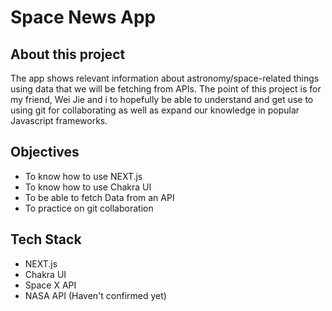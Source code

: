 # Space News App

## About this project
The app shows relevant information about astronomy/space-related things using data that we will be fetching from APIs. The point of this project is for my friend, Wei Jie and i to hopefully be able to understand and get use to using git for collaborating as well as expand our knowledge in popular Javascript frameworks.

## Objectives
 - To know how to use NEXT.js
 - To know how to use Chakra UI
 - To be able to fetch Data from an API
 - To practice on git collaboration
## Tech Stack 
 - NEXT.js
 - Chakra UI
 - Space X API
 - NASA API (Haven't confirmed yet)